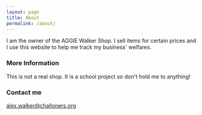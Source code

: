 ```yaml
---
layout: page
title: About
permalink: /about/
---
```


I am the owner of the AGGIE Walker Shop. I sell items for certain prices and I use this website to help me track my business' welfares.

### More Information

This is not a real shop. It is a school project so don't hold me to anything!

### Contact me

[alex.walker@challoners.org](mailto:alex.walker@challoners.org)
